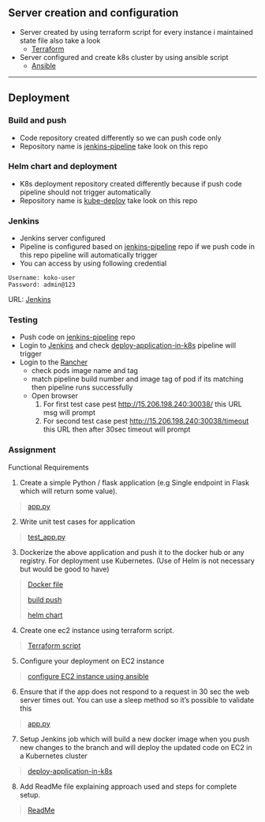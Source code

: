 ## Server creation and configuration
- Server created by using terraform script for every instance i maintained state file also take a look
  - [Terraform](terraform/README.md)
- Server configured and create k8s cluster by using ansible script 
  - [Ansible](ansible/server_setup/README.md)
---
## Deployment 
### Build and push 
- Code repository created differently so we can push code only 
- Repository name is [jenkins-pipeline](https://github.com/suraj9741/jenkins-pipeline) take look on this repo

### Helm chart and deployment
- K8s deployment repository created differently because if push code pipeline should not trigger automatically 
- Repository name is [kube-deploy](https://github.com/suraj9741/kube-deploy) take look on this repo

### Jenkins 
- Jenkins server configured
- Pipeline is configured based on [jenkins-pipeline](https://github.com/suraj9741/jenkins-pipeline) repo if we push code in this repo pipeline will automatically trigger 
- You can access by using following credential
```
Username: koko-user
Password: admin@123
```
URL: [Jenkins](http://13.233.240.253:8080/)

### Testing 
- Push code on [jenkins-pipeline](https://github.com/suraj9741/jenkins-pipeline) repo
- Login to [Jenkins](http://13.233.240.253:8080/) and check [deploy-application-in-k8s](http://13.233.240.253:8080/job/deploy-application-in-k8s/) pipeline will trigger
- Login to the [Rancher](https://15.206.198.240/dashboard/auth/login) 
  - check pods image name and tag 
  - match pipeline build number and image tag of pod if its matching then pipeline runs successfully
  - Open browser  
    1. For first test case pest http://15.206.198.240:30038/ this URL msg will prompt
    2. For second test case pest http://15.206.198.240:30038/timeout this URL then after 30sec timeout will prompt

### Assignment 
Functional Requirements
1. Create a simple Python / flask application (e.g Single endpoint in Flask which will return
some value). 
> [app.py](https://github.com/suraj9741/jenkins-pipeline/blob/main/app/app.py)
2. Write unit test cases for application
> [test_app.py](https://github.com/suraj9741/jenkins-pipeline/blob/main/app/test/test_app.py)
3. Dockerize the above application and push it to the docker hub or any registry. For
deployment use Kubernetes. (Use of Helm is not necessary but would be good to have)
> [Docker file](https://github.com/suraj9741/jenkins-pipeline/blob/main/app/Dockerfile)
> 
> [build push](https://github.com/suraj9741/jenkins-pipeline)
>
> [helm chart](https://github.com/suraj9741/kube-deploy/tree/main/mychart)
4. Create one ec2 instance using terraform script.
> [Terraform script](https://github.com/suraj9741/koko/tree/main/terraform)
5. Configure your deployment on EC2 instance
> [configure EC2 instance using ansible](https://github.com/suraj9741/koko/tree/main/ansible)
6. Ensure that if the app does not respond to a request in 30 sec the web server times out.
You can use a sleep method so it’s possible to validate this
> [app.py](https://github.com/suraj9741/jenkins-pipeline/blob/main/app/app.py)
7. Setup Jenkins job which will build a new docker image when you push new changes to
the branch and will deploy the updated code on EC2 in a Kubernetes cluster
> [deploy-application-in-k8s](http://13.233.240.253:8080/job/deploy-application-in-k8s/)
8. Add ReadMe file explaining approach used and steps for complete setup.
> [ReadMe](https://github.com/suraj9741/koko)

